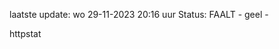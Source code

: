 laatste update: 
wo 29-11-2023 20:16   uur 
Status: FAALT - geel - 
<div class="service Y">httpstat</div>